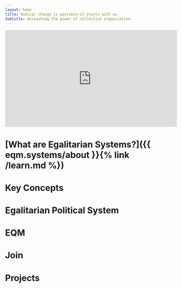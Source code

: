 ```yaml
---
layout: home
title: Radical change is possible—it starts with us.
Subtitle: Unleashing the power of collective organization.
---
```


<iframe width="560" height="315" src="https://www.youtube.com/embed/L6NHsudeMtA?si=2kAVJC51QFYbv3kM" title="YouTube video player" frameborder="0" allow="accelerometer; autoplay; clipboard-write; encrypted-media; gyroscope; picture-in-picture; web-share" allowfullscreen></iframe>


# [What are Egalitarian Systems?]({{ eqm.systems/about }}{% link /learn.md %})

# Key Concepts

# Egalitarian Political System

# EQM

# Join

# Projects